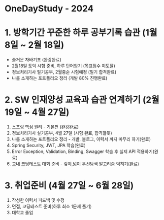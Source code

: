 # OneDayStudy - 2024

# 1. 방학기간 꾸준한 하루 공부기록 습관 (1월 8일 ~ 2월 18일)
<ul>
  <li>즐거운 자바기초 (완강완료)</li>
  <li>2월18일 토익 시험 준비, 하루 단어암기 (목표점수 미도달)</li>
  <li>정보처리기사 필기공부, 2월중순 시험예정 (필기 합격완료)</li>
  <li>나를 소개하는 포트폴리오 정리 (개발 80% 진행완료)</li>
</ul>

# 2. SW 인재양성 교육과 습관 연계하기 (2월 19일 ~ 4월 27일)
  1. 스프링 핵심 원리 - 기본편 (완강완료)
  2. 정보처리기사 실기공부, 4월 27일 (시험 완료, 합격할듯)
  3. 나를 소개하는 포트폴리오 정리 - 개발, 블로그, 이력서 까지 마무리 하기(완료)
  4. Spring Security, JWT, JPA 학습(완료)
  5. Error Exception, Validation, Binding, Swagger 학습 후 실제 API 적용하기(완료)
  7. 교내 코딩테스트 대회 준비 - 깊이,넓이 우선탐색 알고리즘 익히기(완료)

# 3. 취업준비 (4월 27일 ~ 6월 28일)
  1. 작성한 이력서 피드백 및 수정
  2. 면접, 코딩테스트 준비(하루 최소 1문제 풀기)
  3. 대학교 졸업 
